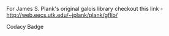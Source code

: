 For James S. Plank's original galois library checkout this link - <http://web.eecs.utk.edu/~jplank/plank/gflib/>

Codacy Badge

